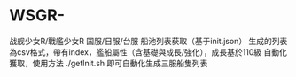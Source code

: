 # WSGR-
战舰少女R/戰艦少女R 国服/日服/台服 船池列表获取（基于init.json）
生成的列表為csv格式，帶有index，艦船屬性（含基礎與成長/強化），成長基於110級
自動化獲取，使用方法 ./getInit.sh 即可自動化生成三服船隻列表
